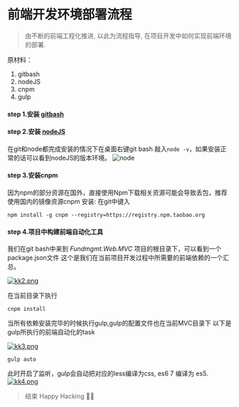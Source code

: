 # 前端开发环境部署流程

>由不断的前端工程化推进, 以此为流程指导, 在项目开发中如何实现前端环境的部署.

  原材料：
1. gitbash
2. nodeJS
3. cnpm
4. gulp

#### step 1.安装 [gitbash](https://gitforwindows.org/) 

#### step 2.安装 [nodeJS](http://nodejs.cn/download/)
在git和node都完成安装的情况下在桌面右键git bash 敲入`node -v`，如果安装正常的话可以看到nodeJS的版本环境。 
![node](https://i.postimg.cc/DwCjLqFL/kk1.png)

#### step 3.安装cnpm 
因为npm的部分资源在国外，直接使用Npm下载相关资源可能会导致丢包，推荐使用国内的镜像资源cnpm
安装: 在git中键入
```
npm install -g cnpm --registry=https://registry.npm.taobao.org
```

#### step 4.项目中构建前端自动化工具
我们在git bash中来到 *Fundmgmt.Web.MVC* 项目的根目录下，可以看到一个package.json文件
这个是我们在当前项目开发过程中所需要的前端依赖的一个汇总。 

[![kk2.png](https://i.postimg.cc/TYhX47x8/kk2.png)](https://postimg.cc/8j83Fbsw)  

在当前目录下执行
```
cnpm install
``` 

当所有依赖安装完毕的时候执行gulp,gulp的配置文件也在当前MVC目录下
以下是gulp所执行的前端自动化的task 

[![kk3.png](https://i.postimg.cc/9MJNC22W/kk3.png)](https://postimg.cc/sQGJ4t18)
```
gulp auto
```
此时开启了监听，gulp会自动把对应的less编译为css, es6 7 编译为 es5.
[![kk4.png](https://i.postimg.cc/v8XcFN63/kk4.png)](https://postimg.cc/Sj2ycVdM)
>结束 Happy Hacking &#x1F34F;:tada:

